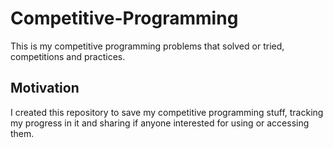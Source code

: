 # Competitive-Programming
This is my competitive programming problems that solved or tried, competitions and practices.

## Motivation
I created this repository to save my competitive programming stuff, tracking my progress in it and sharing if anyone interested for using or accessing them.
